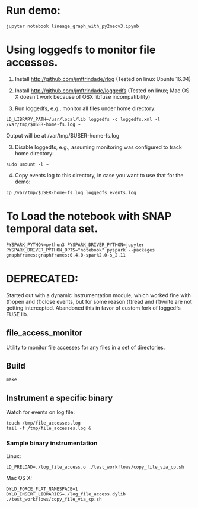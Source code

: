 # Run demo:

```
jupyter notebook lineage_graph_with_py2neov3.ipynb
```

# Using loggedfs to monitor file accesses.

1. Install http://github.com/jmftrindade/rlog (Tested on linux Ubuntu 16.04)

2. Install http://github.com/jmftrindade/loggedfs  (Tested on linux; Mac OS X doesn't work because of OSX libfuse incompatibility)

3. Run loggedfs, e.g., monitor all files under home directory:

```
LD_LIBRARY_PATH=/usr/local/lib loggedfs -c loggedfs.xml -l /var/tmp/$USER-home-fs.log ~
```

Output will be at /var/tmp/$USER-home-fs.log

3. Disable loggedfs, e.g., assuming monitoring was configured to track home directory:

```
sudo umount -l ~
```

4. Copy events log to this directory, in case you want to use that for the demo:

```
cp /var/tmp/$USER-home-fs.log loggedfs_events.log
```

# To Load the notebook with SNAP temporal data set.
```
PYSPARK_PYTHON=python3 PYSPARK_DRIVER_PYTHON=jupyter PYSPARK_DRIVER_PYTHON_OPTS="notebook" pyspark --packages graphframes:graphframes:0.4.0-spark2.0-s_2.11
```

# DEPRECATED:

Started out with a dynamic instrumentation module, which worked fine with (f)open and (f)close events, but for some reason (f)read and (f)write are not getting intercepted.  Abandoned this in favor of custom fork of loggedfs FUSE lib.

## file_access_monitor
Utility to monitor file accesses for any files in a set of directories.

## Build
```
make
```

## Instrument a specific binary
Watch for events on log file:
```
touch /tmp/file_accesses.log
tail -f /tmp/file_accesses.log &
```

### Sample binary instrumentation
Linux:
```
LD_PRELOAD=./log_file_access.o ./test_workflows/copy_file_via_cp.sh
```

Mac OS X:
```
DYLD_FORCE_FLAT_NAMESPACE=1 DYLD_INSERT_LIBRARIES=./log_file_access.dylib ./test_workflows/copy_file_via_cp.sh
```
